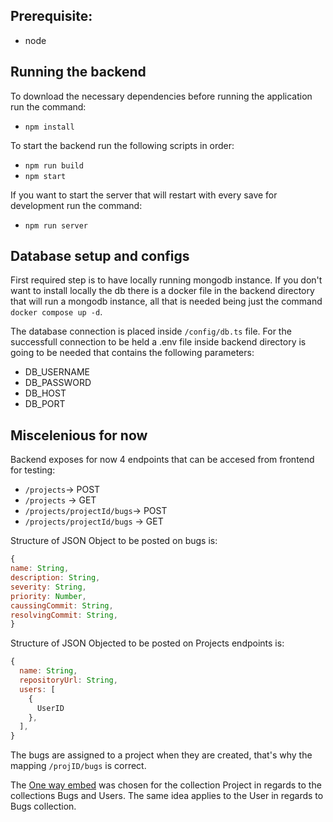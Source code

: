 ## Prerequisite:

- node

## Running the backend

To download the necessary dependencies before running the application run the command:

- `npm install`

To start the backend run the following scripts in order:

- `npm run build`
- `npm start`

If you want to start the server that will restart with every save for development run the command:

- `npm run server`

## Database setup and configs

First required step is to have locally running mongodb instance. If you don't want to install locally the db there is a docker file in the backend directory that will run a mongodb instance, all that is needed being just the command `docker compose up -d`.

The database connection is placed inside `/config/db.ts` file. For the successfull connection to be held a .env file inside backend directory is going to be needed that contains the following parameters:

- DB_USERNAME
- DB_PASSWORD
- DB_HOST
- DB_PORT

## Miscelenious for now

Backend exposes for now 4 endpoints that can be accesed from frontend for testing:

- `/projects`-> POST
- `/projects` -> GET
- `/projects/projectId/bugs`-> POST
- `/projects/projectId/bugs` -> GET

Structure of JSON Object to be posted on bugs is:

```javascript
{
name: String,
description: String,
severity: String,
priority: Number,
caussingCommit: String,
resolvingCommit: String,
}
```

Structure of JSON Objected to be posted on Projects endpoints is:

```javascript
{
  name: String,
  repositoryUrl: String,
  users: [
    {
      UserID
    },
  ],
}
```

The bugs are assigned to a project when they are created, that's why the mapping `/projID/bugs` is correct.

The [One way embed](https://learnmongodbthehardway.com/schema/schemabasics/#:~:text=as%20a%20strategy.-,One%20Way%20Embedding,-The%20One%20Way) was chosen for the collection Project in regards to the collections Bugs and Users. The same idea applies to the User in regards to Bugs collection.
